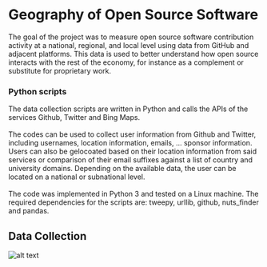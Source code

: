 # Geography of Open Source Software

The goal of the project was to measure open source software contribution activity at a national, regional, and local level using data from GitHub and adjacent platforms. This data is used to better understand how open source interacts with the rest of the economy, for instance as a complement or substitute for proprietary work.

### Python scripts
The data collection scripts are written in Python and calls the APIs of the services Github, Twitter and Bing Maps.
<br />
<br />
The codes can be used to collect user information from Github and Twitter, including usernames, location information, emails, ... sponsor information. Users can also be gelocoated based on their location information from said services or comparison of their email suffixes against a list of country and university domains. Depending on the available data, the user can be located on a national or subnational level.
<br />
<br />
The code was implemented in Python 3 and tested on a Linux machine. The required dependencies for the scripts are: tweepy, urllib, github, nuts_finder and pandas.


## Data Collection


![alt text](https://github.com/n1tecki/Geography-of-Open-Source-Software/blob/main/DFD.jpg?raw=true)



